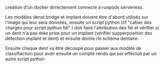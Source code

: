 création d'un docker dirrectement connecté à runpods serverless.

Les modèles denst bridge et implant doivent être d'abord utilisés sur l'image qui leur sera données, ensuite un script python (cf "cahier des charges pour script python fdi" ) doit faire l'attribution des fdi et vérifier si un dent n'a pas étée prise pour un implant (vérifier supperposition des détection implant et dent) et ensuite donne rle schéma dentaire.

Ensuite chaque dent va être découpé pour passer aux modèle de classifiaction pour avoir ensuite un compte rendu qui ser effectué par un autre script python

